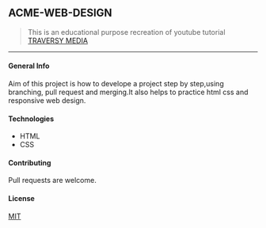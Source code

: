 ## ACME-WEB-DESIGN
>This is an educational purpose recreation of youtube tutorial [TRAVERSY MEDIA](https://www.youtube.com/watch?v=Wm6CUkswsNw&t=217s)
----
#### General Info

  Aim of this project is how to develope a project step by step,using branching, pull request and merging.It also helps to practice html css and responsive web design.


#### Technologies
   * HTML
   * CSS

#### Contributing
Pull requests are welcome.

#### License
[MIT](./LICENSE)